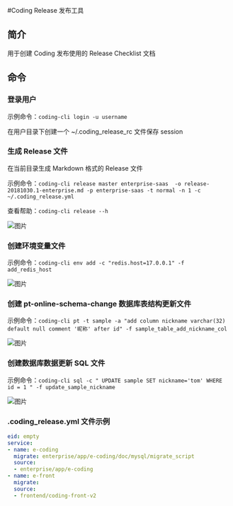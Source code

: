 #Coding Release 发布工具


## 简介

用于创建 Coding 发布使用的 Release Checklist 文档

## 命令

### 登录用户

示例命令：`coding-cli login -u username` 

在用户目录下创建一个 ~/.coding_release_rc 文件保存 session

### 生成 Release 文件

在当前目录生成 Markdown 格式的 Release 文件

示例命令：`coding-cli release master enterprise-saas  -o release-20181030.1-enterprise.md -p enterprise-saas -t normal -n 1 -c ~/.coding_release.yml`

查看帮助：`coding-cli release --h`

![图片](https://dn-coding-net-production-pp.codehub.cn/f8f39bb8-a3f9-44ba-b6b4-747e8aa2f8d0.png)


### 创建环境变量文件

示例命令：`coding-cli env add -c "redis.host=17.0.0.1" -f add_redis_host`

![图片](https://dn-coding-net-production-pp.codehub.cn/36e64407-5d03-4764-b2c3-a0775e2e6777.png)

### 创建 pt-online-schema-change 数据库表结构更新文件

示例命令：`coding-cli pt -t sample -a "add column nickname varchar(32) default null comment '昵称' after id" -f sample_table_add_nickname_col`

![图片](https://dn-coding-net-production-pp.codehub.cn/993f59be-f40c-40c3-bba0-9a06a80d94d6.png)

### 创建数据库数据更新 SQL 文件

示例命令：`coding-cli sql -c " UPDATE sample SET nickname='tom' WHERE id = 1 " -f update_sample_nickname`

![图片](https://dn-coding-net-production-pp.codehub.cn/81123b37-fcd1-476a-9a47-0a5c46e749f4.png)


### .coding_release.yml 文件示例

```yml
eid: empty
service:
- name: e-coding
  migrate: enterprise/app/e-coding/doc/mysql/migrate_script
  source:
  - enterprise/app/e-coding
- name: e-front
  migrate:
  source:
  - frontend/coding-front-v2
```